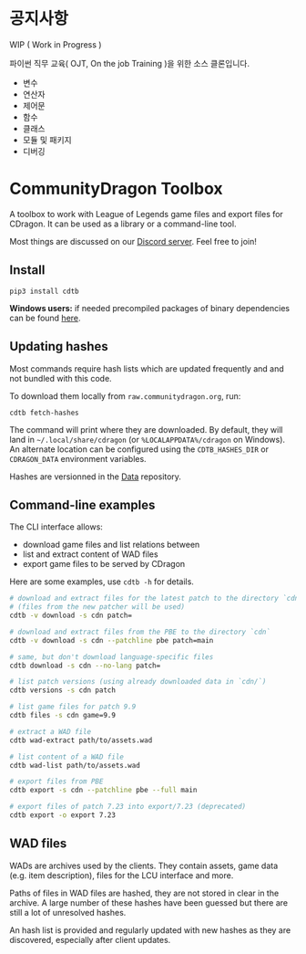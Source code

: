 # 공지사항
WIP ( Work in Progress )  

파이썬 직무 교육( OJT, On the job Training )을 위한 소스 클론입니다.  

- 변수  
- 연산자  
- 제어문  
- 함수  
- 클래스  
- 모듈 및 패키지
- 디버깅  


# CommunityDragon Toolbox

A toolbox to work with League of Legends game files and export files for CDragon.
It can be used as a library or a command-line tool.

Most things are discussed on our [Discord server](https://discord.gg/rZQwuek). Feel free to join!

## Install

```
pip3 install cdtb
```

**Windows users:** if needed precompiled packages of binary dependencies can be found [here](https://www.lfd.uci.edu/~gohlke/pythonlibs/).


## Updating hashes

Most commands require hash lists which are updated frequently and and not bundled with this code.

To download them locally from `raw.communitydragon.org`, run:
```
cdtb fetch-hashes
```

The command will print where they are downloaded.
By default, they will land in `~/.local/share/cdragon` (or `%LOCALAPPDATA%/cdragon` on Windows).
An alternate location can be configured using the `CDTB_HASHES_DIR` or `CDRAGON_DATA` environment variables.

Hashes are versionned in the [Data](https://github.com/CommunityDragon/Data) repository.


## Command-line examples

The CLI interface allows:
 - download game files and list relations between
 - list and extract content of WAD files
 - export game files to be served by CDragon

Here are some examples, use `cdtb -h` for details.

```sh
# download and extract files for the latest patch to the directory `cdn`
# (files from the new patcher will be used)
cdtb -v download -s cdn patch=

# download and extract files from the PBE to the directory `cdn`
cdtb -v download -s cdn --patchline pbe patch=main

# same, but don't download language-specific files
cdtb download -s cdn --no-lang patch=

# list patch versions (using already downloaded data in `cdn/`)
cdtb versions -s cdn patch

# list game files for patch 9.9
cdtb files -s cdn game=9.9

# extract a WAD file
cdtb wad-extract path/to/assets.wad

# list content of a WAD file
cdtb wad-list path/to/assets.wad

# export files from PBE
cdtb export -s cdn --patchline pbe --full main

# export files of patch 7.23 into export/7.23 (deprecated)
cdtb export -o export 7.23
```

## WAD files

WADs are archives used by the clients. They contain assets, game data (e.g.
item description), files for the LCU interface and more.

Paths of files in WAD files are hashed, they are not stored in clear in the
archive. A large number of these hashes have been guessed but there are still a
lot of unresolved hashes.

An hash list is provided and regularly updated with new hashes as they are
discovered, especially after client updates.

